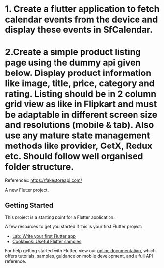 # 1. Create a flutter application to fetch calendar events from the device and display these events in SfCalendar.
# 2.Create a simple product listing page using the dummy api given below. Display product information like image, title, price, category and rating. Listing should be in 2 column grid view as like in Flipkart and must be adaptable in different screen size and resolutions (mobile & tab). Also use any mature state management methods like provider, GetX, Redux etc. Should follow well organised folder structure.
References:
https://fakestoreapi.com/

A new Flutter project.

## Getting Started

This project is a starting point for a Flutter application.

A few resources to get you started if this is your first Flutter project:

- [Lab: Write your first Flutter app](https://flutter.dev/docs/get-started/codelab)
- [Cookbook: Useful Flutter samples](https://flutter.dev/docs/cookbook)

For help getting started with Flutter, view our
[online documentation](https://flutter.dev/docs), which offers tutorials,
samples, guidance on mobile development, and a full API reference.
